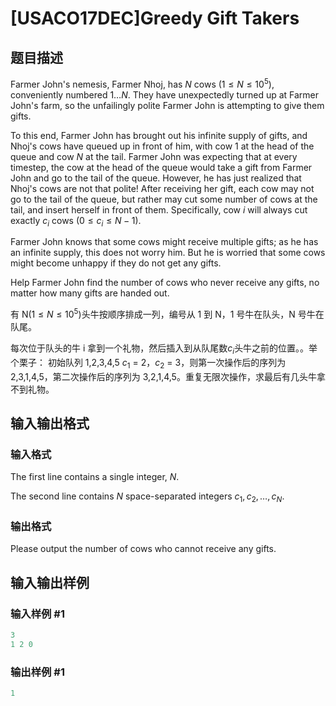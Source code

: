 # [USACO17DEC]Greedy Gift Takers

## 题目描述

Farmer John's nemesis, Farmer Nhoj, has $N$ cows ($1 \leq N \leq 10^5$), conveniently numbered $1 \dots N$. They have unexpectedly turned up at Farmer John's farm, so the unfailingly polite Farmer John is attempting to give them gifts.

To this end, Farmer John has brought out his infinite supply of gifts, and Nhoj's cows have queued up in front of him, with cow $1$ at the head of the queue and cow $N$ at the tail. Farmer John was expecting that at every timestep, the cow at the head of the queue would take a gift from Farmer John and go to the tail of the queue. However, he has just realized that Nhoj's cows are not that polite! After receiving her gift, each cow may not go to the tail of the queue, but rather may cut some number of cows at the tail, and insert herself in front of them. Specifically, cow $i$ will always cut exactly $c_i$ cows ($0 \leq c_i \leq N-1$).

Farmer John knows that some cows might receive multiple gifts; as he has an infinite supply, this does not worry him. But he is worried that some cows might become unhappy if they do not get any gifts.

Help Farmer John find the number of cows who never receive any gifts, no matter how many gifts are handed out.

有 N($1≤N≤10^5$)头牛按顺序排成一列，编号从 1 到 N，1 号牛在队头，N 号牛在队尾。

每次位于队头的牛 i 拿到一个礼物，然后插入到从队尾数$c_i$头牛之前的位置。。举个栗子： 初始队列 1,2,3,4,5 $c_1$ = 2，$c_2$ = 3，则第一次操作后的序列为 2,3,1,4,5，第二次操作后的序列为 3,2,1,4,5。重复无限次操作，求最后有几头牛拿不到礼物。

## 输入输出格式

### 输入格式

The first line contains a single integer, $N$.

The second line contains $N$ space-separated integers $c_1, c_2, \dots, c_N$.

### 输出格式

Please output the number of cows who cannot receive any gifts.

## 输入输出样例

### 输入样例 #1

```cpp
3
1 2 0
```


### 输出样例 #1

```cpp
1

```
